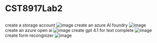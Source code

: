 # CST8917Lab2

## 
create a storage account
![image](https://github.com/user-attachments/assets/c5a77312-9c91-48c0-81b1-665f97246f76)
create an azure AI foundry
![image](https://github.com/user-attachments/assets/4e4a37fe-1f45-40f3-9a22-c941fef5afd8)
create an azure open ai
![image](https://github.com/user-attachments/assets/2ede89da-42d2-4eed-ae69-4bf971da0667)
create gpt 4.1 for text complete
![image](https://github.com/user-attachments/assets/e96e7140-a23e-4c24-a96a-912b9930870d)
create form recongnizer
![image](https://github.com/user-attachments/assets/a9a5ed19-ed5b-4471-bcbd-246373615747)
